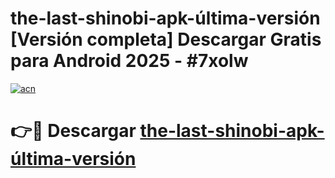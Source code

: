 # the-last-shinobi-apk-última-versión  [Versión completa] Descargar Gratis para Android 2025 - #7xolw

[![acn](https://github.com/user-attachments/assets/0f9c940e-d8b0-45ae-aac7-cd30a18b3e1c)](https://apps.freeplayer.one?title=the-last-shinobi-apk-última-versión&ref=9F)

# 👉🔴 Descargar [the-last-shinobi-apk-última-versión](https://apps.freeplayer.one?title=the-last-shinobi-apk-última-versión&ref=9F)